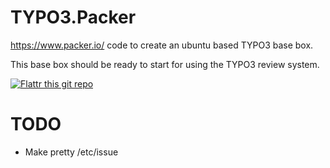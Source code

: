 # TYPO3.Packer
https://www.packer.io/ code to create an ubuntu based TYPO3 base box.

This base box should be ready to start for using the TYPO3 review system.


[![Flattr this git repo](http://api.flattr.com/button/flattr-badge-large.png)](https://flattr.com/submit/auto?user_id=Tuurlijk&url=https://github.com/Tuurlijk/TYPO3.Packer&title=TYPO3.Packer&language=Ansible&tags=github&category=software)

# TODO
* Make pretty /etc/issue

